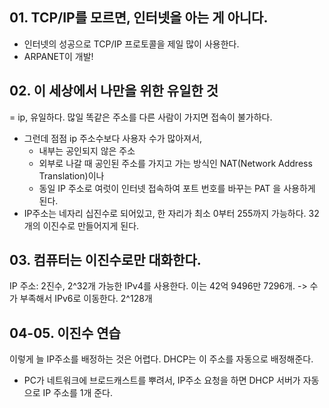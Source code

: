 ## 01. TCP/IP를 모르면, 인터넷을 아는 게 아니다.
- 인터넷의 성공으로 TCP/IP 프로토콜을 제일 많이 사용한다. 
- ARPANET이 개발! 

## 02. 이 세상에서 나만을 위한 유일한 것
= ip, 유일하다. 많일 똑같은 주소를 다른 사람이 가지면 접속이 불가하다. 
- 그런데 점점 ip 주소수보다 사용자 수가 많아져서, 
  - 내부는 공인되지 않은 주소
  - 외부로 나갈 때 공인된 주소를 가지고 가는 방식인 NAT(Network Address Translation)이나 
  - 동일 IP 주소로 여럿이 인터넷 접속하여 포트 번호를 바꾸는 PAT 을 사용하게 된다. 
- IP주소는 네자리 십진수로 되어있고, 한 자리가 최소 0부터 255까지 가능하다. 32개의 이진수로 만들어지게 된다.

## 03. 컴퓨터는 이진수로만 대화한다. 
IP 주소: 2진수, 2^32개 가능한 IPv4를 사용한다. 이는 42억 9496만 7296개. 
-> 수가 부족해서 IPv6로 이동한다. 2^128개

## 04-05. 이진수 연습
이렇게 늘 IP주소를 배정하는 것은 어렵다. DHCP는 이 주소를 자동으로 배정해준다. 
- PC가 네트워크에 브로드캐스트를 뿌려서, IP주소 요청을 하면 DHCP 서버가 자동으로 IP 주소를 1개 준다. 
